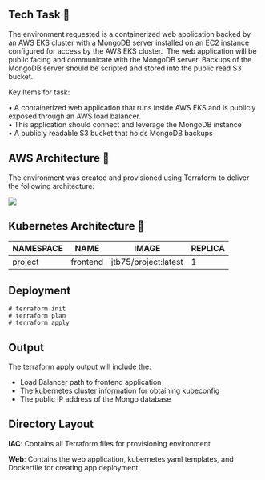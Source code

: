 ## Tech Task 🛫

The environment requested is a containerized web application backed by an AWS EKS cluster with a MongoDB server installed on an EC2 instance configured for access by the AWS EKS cluster.  The web application will be public facing and communicate with the MongoDB server. Backups of the MongoDB server should be scripted and stored into the public read S3 bucket.

Key Items for task:

• A containerized web application that runs inside AWS EKS and is publicly exposed through an AWS load balancer.  
• This application should connect and leverage the MongoDB instance  
• A publicly readable S3 bucket that holds MongoDB backups

## AWS Architecture 🛬

The environment was created and provisioned using Terraform to deliver the following architecture:

![](https://33333.cdn.cke-cs.com/kSW7V9NHUXugvhoQeFaf/images/e7f6c347f5a184e0b268d951d17b23cd95a636bc0118e394.png)

## Kubernetes Architecture 🛬

| NAMESPACE | NAME | IMAGE | REPLICA |
| --- | --- | --- | --- |
| project | frontend | jtb75/project:latest | 1 |

## Deployment

```plaintext
# terraform init
# terraform plan
# terraform apply
```

## Output

The terraform apply output will include the:

*   Load Balancer path to frontend application
*   The kubernetes cluster information for obtaining kubeconfig
*   The public IP address of the Mongo database

## Directory Layout

**IAC**: Contains all Terraform files for provisioning environment

**Web**: Contains the web application, kubernetes yaml templates, and Dockerfile for creating app deployment
